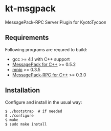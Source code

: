 kt-msgpack
==========
MessagePack-RPC Server Plugin for KyotoTycoon


## Requirements

Following programs are requred to build:

  - gcc >= 4.1 with C++ support
  - [MessagePack for C++](http://msgpack.org/) >= 0.5.2
  - [mpio](http://github.com/frsyuki/mpio) >= 0.3.5
  - [MessagePack-RPC for C++](http://msgpack.org/) >= 0.3.0


## Installation

Configure and install in the usual way:

    $ ./bootstrap  # if needed
    $ ./configure
    $ make
    $ sudo make install


